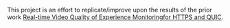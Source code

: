This project is an effort to replicate/improve upon the results of the prior work [Real-time Video Quality of Experience Monitoringfor HTTPS and QUIC](http://homepage.divms.uiowa.edu/~mshafiq/files/hammad-qoe-infocom2018.pdf).
